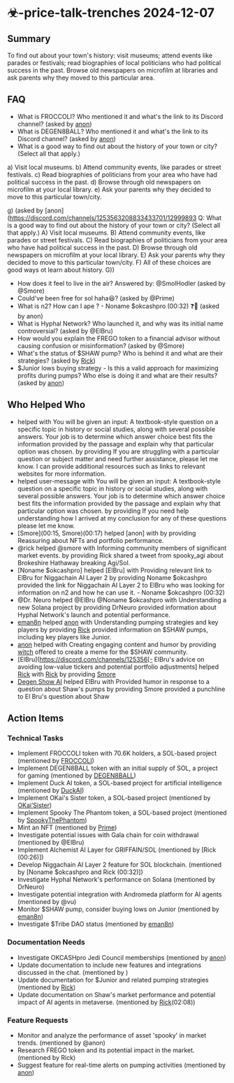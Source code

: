 # ☣-price-talk-trenches 2024-12-07

## Summary
To find out about your town's history: visit museums; attend events like parades or festivals; read biographies of local politicians who had political success in the past. Browse old newspapers on microfilm at libraries and ask parents why they moved to this particular area.

## FAQ
- What is FROCCOLI? Who mentioned it and what's the link to its Discord channel? (asked by [anon](https://discord.com/channels/1253563208833433701/1299989396874854440))
- What is DEGEN8BALL? Who mentioned it and what's the link to its Discord channel? (asked by [anon](https://discord.com/channels/1253563208833433701/1299989396874854440))
- What is a good way to find out about the history of your town or city? (Select all that apply.)

a) Visit local museums. b) Attend community events, like parades or street festivals. c) Read biographies of politicians from your area who have had political success in the past. d) Browse through old newspapers on microfilm at your local library. e) Ask your parents why they decided to move to this particular town/city.

g) (asked by [anon](https://discord.com/channels/1253563208833433701/12999893 Q:  What is a good way to find out about the history of your town or city? (Select all that apply.)  A) Visit local museums.   B) Attend community events, like parades or street festivals.   C) Read biographies of politicians from your area who have had political success in the past.   D) Browse through old newspapers on microfilm at your local library.   E) Ask your parents why they decided to move to this particular town/city.    F) All of these choices are good ways ot learn about history.  G))
- How does it feel to live in the air?
Answered by: @SmolHodler (asked by @Smore)
- Could've been free for sol haha😆? (asked by @Prime)
- What is n2? How can I ape ? - Noname $okcashpro (00:32) ❓👀 (asked by anon)
- What is Hyphal Network? Who launched it, and why was its initial name controversial? (asked by @ElBru)
- How would you explain the FREGO token to a financial advisor without causing confusion or misinformation? (asked by @Smore)
- What's the status of $SHAW pump? Who is behind it and what are their strategies? (asked by [Rick](https://discordapp.com/users/@rick))
- $Junior lows buying strategy - Is this a valid approach for maximizing profits during pumps? Who else is doing it and what are their results? (asked by [anon](https://discordapp.com/users/@anon))

## Who Helped Who
-  helped  with You will be given an input: A textbook-style question on a specific topic in history or social studies, along with several possible answers. Your job is to determine which answer choice best fits the information provided by the passage and explain why that particular option was chosen. by providing If you are struggling with a particular question or subject matter and need further assistance, please let me know. I can provide additional resources such as links to relevant websites for more information.
-  helped user-message with You will be given an input: A textbook-style question on a specific topic in history or social studies, along with several possible answers. Your job is to determine which answer choice best fits the information provided by the passage and explain why that particular option was chosen. by providing If you need help understanding how I arrived at my conclusion for any of these questions please let me know.
- [Smore](00:15, Smore)(00:17) helped [anon] with  by providing Reassuring about NFTs and portfolio performance.
- @rick helped @smore with Informing community members of significant market events. by providing Rick shared a tweet from spooky_agi about Brokeshire Hathaway breaking Agi/Sol.
- [Noname $okcashpro] helped [ElBru] with Providing relevant link to ElBru for Niggachain AI Layer 2 by providing Noname $okcashpro provided the link for Niggachain AI Layer 2 to ElBru who was looking for information on n2 and how he can use it. - Noname $okcashpro (00:32)
- @Dr. Neuro helped @ElBru @Noname $okcashpro with Understanding a new Solana project by providing DrNeuro provided information about Hyphal Network's launch and potential performance.
- [eman8n](https://discordapp.com/users/@emanee) helped [anon](https://discordapp.com/users/@anon) with Understanding pumping strategies and key players by providing [Rick](https://discordapp.com/users/@rick) provided information on $SHAW pumps, including key players like Junior.
- [anon](https://discordapp.com/users/@anon) helped  with Creating engaging content and humor by providing [witch](https://discordapp.com/users/@WITCH) offered to create a meme for the $SHAW community.
- [ElBru](https://discord.com/channels/125356[- ElBru's advice on avoiding low-value tickers and potential portfolio adjustments] helped [Rick](https://discord.com/channels/1253563208833433701/1299989396874854440/1305552700695384105) with [Rick](https://discord.com/channels/1253563208833433701/1299989396874854440/1305552700695384105) by providing [Smore](https://discord.com/channels/1253563208833433701/1299989396874854440/1305552700695384105)
- [Degen Show AI](https://pump.fun/hwg4AJeQiUhQC8P7M3UZhFXEUgxFxXuyPksbvUipump) helped ElBru with Provided humor in response to a question about Shaw's pumps by providing Smore provided a punchline to El Bru's question about Shaw

## Action Items

### Technical Tasks
- Implement FROCCOLI token with 70.6K holders, a SOL-based project (mentioned by [FROCCOLI](https://pump.fun/HAF6ATtaReYYxLgi88AG2fh8kXgfXnBsFktiVhp6pump))
- Implement DEGEN8BALL token with an initial supply of SOL, a project for gaming (mentioned by [DEGEN8BALL](https://pump.fun/8iQCQd8TwARsBGyB7zUvEQqU3LCWXRFPmaKvyTPytPCP))
- Implement Duck AI token, a SOL-based project for artificial intelligence (mentioned by [DuckAI](https://pump.fun/HFw81sUUPBkNF5tKDanV8VCYTfVY4XbrEEPiwzyypump))
- Implement OKai's Sister token, a SOL-based project (mentioned by [OKai’Sister](https://pump.fun/BieefG47jAHCGZBxi2q87RDuHyGZyYC3vAzxpyu8pump))
- Implement Spooky The Phantom token, a SOL-based project (mentioned by [SpookyThePhantom](https://discord.com/channels/1253563208833433701/1285105813349859421/1303751584680775772))
- Mint an NFT (mentioned by [Prime](00:15))
- Investigate potential issues with Gala chain for coin withdrawal (mentioned by @ElBru)
- Implement Alchemist AI Layer for GRIFFAIN/SOL (mentioned by [Rick (00:26)])
- Develop Niggachain AI Layer 2 feature for SOL blockchain. (mentioned by [Noname $okcashpro and Rick (00:32)])
- Investigate Hyphal Network's performance on Solana (mentioned by DrNeuro)
- Investigate potential integration with Andromeda platform for AI agents (mentioned by @vu)
- Monitor $SHAW pump, consider buying lows on Junior (mentioned by [eman8n](https://discordapp.com/users/@emanee))
- Investigate $Tribe DAO status (mentioned by [eman8n](02:07))

### Documentation Needs
- Investigate OKCASHpro Jedi Council memberships (mentioned by [anon](00:17))
- Update documentation to include new features and integrations discussed in the chat. (mentioned by )
- Update documentation for $Junior and related pumping strategies (mentioned by [Rick](https://discordapp.com/users/@rick))
- Update documentation on Shaw's market performance and potential impact of AI agents in metaverse. (mentioned by [Rick](https://pump.fun/FH5Yuax2hg6ct3tM4hPKXjmBFZ2e9TjLiouUK6fApump)(02:08))

### Feature Requests
- Monitor and analyze the performance of asset 'spooky' in market trends. (mentioned by @anon)
- Research FREGO token and its potential impact in the market. (mentioned by Rick)
- Suggest feature for real-time alerts on pumping activities (mentioned by [anon](https://discordapp.com/users/@anon))
